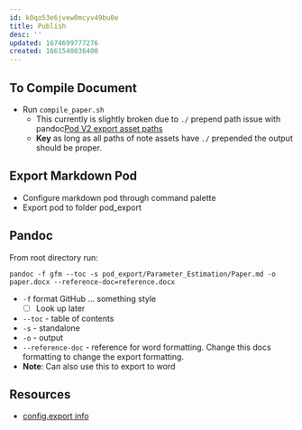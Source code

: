```yaml
---
id: k0qo53e6jvew0mcyv49bu0e
title: Publish
desc: ''
updated: 1674699777276
created: 1661540036400
---
```


## To Compile Document

- Run `compile_paper.sh`
  - This currently is slightly broken  due to `./` prepend path issue with pandoc[Pod V2 export asset paths](https://github.com/dendronhq/dendron/issues/3460)
  - **Key** as long as all paths of note assets have `./` prepended the output should be proper.

## Export Markdown Pod

- Configure markdown pod through command palette
- Export pod to folder pod_export

## Pandoc

From root directory run:

```{bash}
pandoc -f gfm --toc -s pod_export/Parameter_Estimation/Paper.md -o paper.docx --reference-doc=reference.docx
```

- `-f` format GitHub ... something style
  - [ ] Look up later
- `--toc` - table of contents
- `-s` - standalone
- `-o` - output
- `--reference-doc` - reference for word formatting. Change this docs formatting to change the export formatting.
- **Note**: Can also use this to export to word

## Resources

- [config.export info](https://wiki.dendron.so/notes/Un0n1ql7LfvMtmA9JEi4n/)
